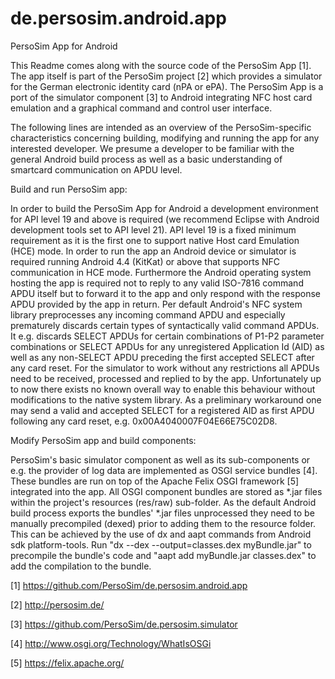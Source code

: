 # de.persosim.android.app
PersoSim App for Android

This Readme comes along with the source code of the PersoSim App [1]. The app
itself is part of the PersoSim project [2] which provides a simulator for the
German electronic identity card (nPA or ePA). The PersoSim App is a port of the
simulator component [3] to Android integrating NFC host card emulation and a
graphical command and control user interface.

The following lines are intended as an overview of the PersoSim-specific
characteristics concerning building, modifying and running the app for any
interested developer. We presume a developer to be familiar with the general
Android build process as well as a basic understanding of smartcard
communication on APDU level.


Build and run PersoSim app:

In order to build the PersoSim App for Android a development environment for
API level 19 and above is required (we recommend Eclipse with Android
development tools set to API level 21). API level 19 is a fixed minimum
requirement as it is the first one to support native Host card Emulation (HCE)
mode.
In order to run the app an Android device or simulator is required running
Android 4.4 (KitKat) or above that supports NFC communication in HCE mode.
Furthermore the Android operating system hosting the app is required not to
reply to any valid ISO-7816 command APDU itself but to forward it to the app
and only respond with the response APDU provided by the app in return.
Per default Android's NFC system library preprocesses any incoming command
APDU and especially prematurely discards certain types of syntactically valid
command APDUs. It e.g. discards SELECT APDUs for certain combinations of P1-P2
parameter combinations or SELECT APDUs for any unregistered Application Id (AID)
as well as any non-SELECT APDU preceding the first accepted SELECT after any
card reset. For the simulator to work without any restrictions all APDUs need
to be received, processed and replied to by the app. Unfortunately up to now
there exists no known overall way to enable this behaviour without modifications
to the native system library. As a preliminary workaround one may send a valid
and accepted SELECT for a registered AID as first APDU following any card reset,
e.g. 0x00A4040007F04E66E75C02D8.


Modify PersoSim app and build components:

PersoSim's basic simulator component as well as its sub-components or e.g. the
provider of log data are implemented as OSGI service bundles [4]. These bundles
are run on top of the Apache Felix OSGI framework [5] integrated into the app.
All OSGI component bundles are stored as *.jar files within the project's
resources (res/raw) sub-folder. As the default Android build process exports the
bundles' *.jar files unprocessed they need to be manually precompiled (dexed)
prior to adding them to the resource folder. This can be achieved by the
use of dx and aapt commands from Android sdk platform-tools.
Run "dx --dex --output=classes.dex myBundle.jar" to precompile the bundle's code
and "aapt add myBundle.jar classes.dex" to add the compilation to the bundle.



[1]
https://github.com/PersoSim/de.persosim.android.app

[2]
http://persosim.de/

[3]
https://github.com/PersoSim/de.persosim.simulator

[4]
http://www.osgi.org/Technology/WhatIsOSGi

[5]
https://felix.apache.org/